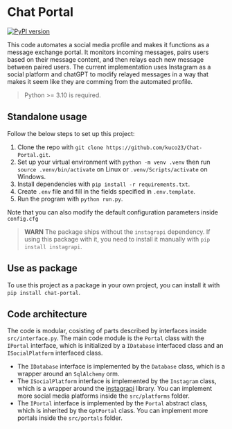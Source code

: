 # Chat Portal
[![PyPI version](https://badge.fury.io/py/chat_portal.svg)](https://pypi.org/project/chat_portal)

This code automates a social media profile and makes it functions as a message exchange portal. It monitors incoming messages, pairs users based on their message content, and then relays each new message between paired users. The current implementation uses Instagram as a social platform and chatGPT to modify relayed messages in a way that makes it seem like they are comming from the automated profile.

> Python >= 3.10 is required.

## Standalone usage

Follow the below steps to set up this project:

1. Clone the repo with `git clone https://github.com/kuco23/Chat-Portal.git`.
1. Set up your virtual environment with `python -m venv .venv` then run `source .venv/bin/activate` on Linux or `.venv/Scripts/activate` on Windows.
1. Install dependencies with `pip install -r requirements.txt`.
1. Create `.env` file and fill in the fields specified in `.env.template`.
1. Run the program with `python run.py`.

Note that you can also modify the default configuration parameters inside `config.cfg`

> **WARN**
> The package ships without the `instagrapi` dependency. If using this package with it, you need to install it manually with `pip install instagrapi`.

## Use as package

To use this project as a package in your own project, you can install it with `pip install chat-portal`.

## Code architecture

The code is modular, cosisting of parts described by interfaces inside `src/interface.py`. The main code module is the `Portal` class with the `IPortal` interface, which is initialized by a `IDatabase` interfaced class and an `ISocialPlatform` interfaced class.

- The `IDatabase` interface is implemented by the `Database` class, which is a wrapper around an `SqlAlchemy` orm.
- The `ISocialPlatform` interface is implemented by the `Instagram` class, which is a wrapper around the [instagrapi](https://github.com/subzeroid/instagrapi) library. You can implement more social media platforms inside the `src/platforms` folder.
- The `IPortal` interface is implemented by the `Portal` abstract class, which is inherited by the `GptPortal` class. You can implement more portals inside the `src/portals` folder.
